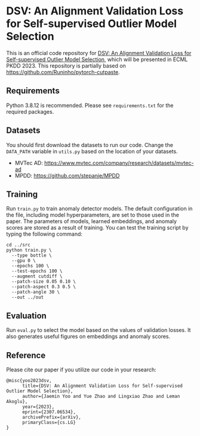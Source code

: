 # DSV: An Alignment Validation Loss for Self-supervised Outlier Model Selection

This is an official code repository for [DSV: An Alignment Validation Loss for
Self-supervised Outlier Model Selection](https://arxiv.org/abs/2307.06534),
which will be presented in ECML PKDD 2023. This repository is partially based on
https://github.com/Runinho/pytorch-cutpaste.

## Requirements

Python 3.8.12 is recommended. Please see `requirements.txt` for the required
packages.

## Datasets

You should first download the datasets to run our code. Change the `DATA_PATH`
variable in `utils.py` based on the location of your datasets.
- MVTec AD: https://www.mvtec.com/company/research/datasets/mvtec-ad
- MPDD: https://github.com/stepanje/MPDD

## Training

Run `train.py` to train anomaly detector models. The default configuration in
the file, including model hyperparameters, are set to those used in the paper.
The parameters of models, learned embeddings, and anomaly scores are stored as a
result of training. You can test the training script by typing the following
command:
```
cd ../src
python train.py \
  --type bottle \
  --gpu 0 \
  --epochs 100 \
  --test-epochs 100 \
  --augment cutdiff \
  --patch-size 0.05 0.10 \
  --patch-aspect 0.3 0.5 \
  --patch-angle 30 \
  --out ../out
```

## Evaluation

Run `eval.py` to select the model based on the values of validation losses. It
also generates useful figures on embeddings and anomaly scores.

## Reference

Please cite our paper if you utilize our code in your research:

```
@misc{yoo2023dsv,
      title={DSV: An Alignment Validation Loss for Self-supervised Outlier Model Selection}, 
      author={Jaemin Yoo and Yue Zhao and Lingxiao Zhao and Leman Akoglu},
      year={2023},
      eprint={2307.06534},
      archivePrefix={arXiv},
      primaryClass={cs.LG}
}
```
